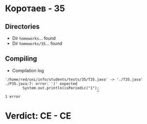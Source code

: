 # Коротаев - 35
## Directories
- Dir `homeworks`... found
- Dir `homeworks/35`... found
## Compiling
- Compilation log
```
'/home/red/uni/info/students/tests/35/T35.java' -> './T35.java'
./P35.java:7: error: ')' expected
		System.out.println(isPeriodic("1");
		                                  ^
1 error

```
# Verdict: **CE** - CE
